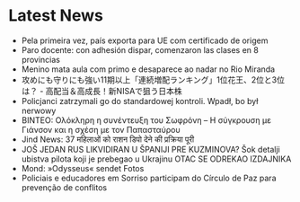 # Latest News
-  Pela primeira vez, país exporta para UE com certificado de origem
-  Paro docente: con adhesión dispar, comenzaron las clases en 8 provincias
-  Menino mata aula com primo e desaparece ao nadar no Rio Miranda
-  攻めにも守りにも強い11期以上「連続増配ランキング」1位花王、2位と3位は？ - 高配当＆高成長！新NISAで狙う日本株
-  Policjanci zatrzymali go do standardowej kontroli. Wpadł, bo był nerwowy
-  ΒΙΝΤΕΟ: Ολόκληρη η συνέντευξη του Σωφρόνη – Η σύγκρουση με Γιάνσον και η σχέση με τον Παπασταύρου
-  Jind News: 37 महिलाओं को राशन डिपो देने की प्रक्रिया पूरी
-  JOŠ JEDAN RUS LIKVIDIRAN U ŠPANIJI PRE KUZMINOVA? Šok detalji ubistva pilota koji je prebegao u Ukrajinu OTAC SE ODREKAO IZDAJNIKA
-  Mond: »Odysseus« sendet Fotos
-  Policiais e educadores em Sorriso participam do Círculo de Paz para prevenção de conflitos
